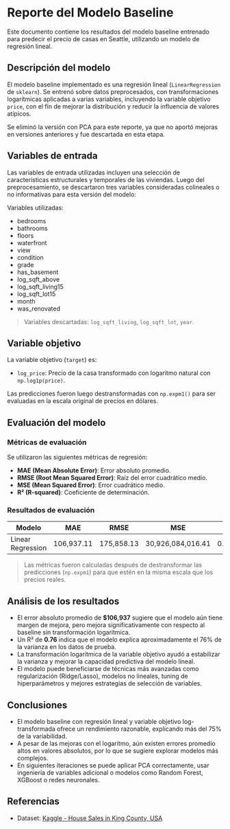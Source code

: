 # Reporte del Modelo Baseline

Este documento contiene los resultados del modelo baseline entrenado para predecir el precio de casas en Seattle, utilizando un modelo de regresión lineal.

## Descripción del modelo

El modelo baseline implementado es una regresión lineal (`LinearRegression` de `sklearn`). Se entrenó sobre datos preprocesados, con transformaciones logarítmicas aplicadas a varias variables, incluyendo la variable objetivo `price`, con el fin de mejorar la distribución y reducir la influencia de valores atípicos.

Se eliminó la versión con PCA para este reporte, ya que no aportó mejoras en versiones anteriores y fue descartada en esta etapa.

## Variables de entrada

Las variables de entrada utilizadas incluyen una selección de características estructurales y temporales de las viviendas. Luego del preprocesamiento, se descartaron tres variables consideradas colineales o no informativas para esta versión del modelo:

Variables utilizadas:

- bedrooms
- bathrooms
- floors
- waterfront
- view
- condition
- grade
- has_basement
- log_sqft_above
- log_sqft_living15
- log_sqft_lot15
- month
- was_renovated

> Variables descartadas: `log_sqft_living`, `log_sqft_lot`, `year`.

## Variable objetivo

La variable objetivo (`target`) es:

- `log_price`: Precio de la casa transformado con logaritmo natural con `np.log1p(price)`.

Las predicciones fueron luego destransformadas con `np.expm1()` para ser evaluadas en la escala original de precios en dólares.

## Evaluación del modelo

### Métricas de evaluación

Se utilizaron las siguientes métricas de regresión:

- **MAE (Mean Absolute Error)**: Error absoluto promedio.
- **RMSE (Root Mean Squared Error)**: Raíz del error cuadrático medio.
- **MSE (Mean Squared Error)**: Error cuadrático medio.
- **R² (R-squared)**: Coeficiente de determinación.

### Resultados de evaluación

| Modelo             | MAE         | RMSE         | MSE               | R²        |
|--------------------|-------------|--------------|--------------------|-----------|
| Linear Regression  | 106,937.11  | 175,858.13   | 30,926,084,016.41  | 0.764     |

> Las métricas fueron calculadas después de destransformar las predicciones (`np.expm1`) para que estén en la misma escala que los precios reales.

## Análisis de los resultados

- El error absoluto promedio de **$106,937** sugiere que el modelo aún tiene margen de mejora, pero mejora significativamente con respecto al baseline sin transformación logarítmica.
- Un R² de **0.76** indica que el modelo explica aproximadamente el 76% de la varianza en los datos de prueba.
- La transformación logarítmica de la variable objetivo ayudó a estabilizar la varianza y mejorar la capacidad predictiva del modelo lineal.
- El modelo puede beneficiarse de técnicas más avanzadas como regularización (Ridge/Lasso), modelos no lineales, tuning de hiperparámetros y mejores estrategias de selección de variables.

## Conclusiones

- El modelo baseline con regresión lineal y variable objetivo log-transformada ofrece un rendimiento razonable, explicando más del 75% de la variabilidad.
- A pesar de las mejoras con el logaritmo, aún existen errores promedio altos en valores absolutos, por lo que se sugiere explorar modelos más complejos.
- En siguientes iteraciones se puede aplicar PCA correctamente, usar ingeniería de variables adicional o modelos como Random Forest, XGBoost o redes neuronales.

## Referencias

- Dataset: [Kaggle - House Sales in King County, USA](https://www.kaggle.com/datasets/harlfoxem/housesalesprediction)